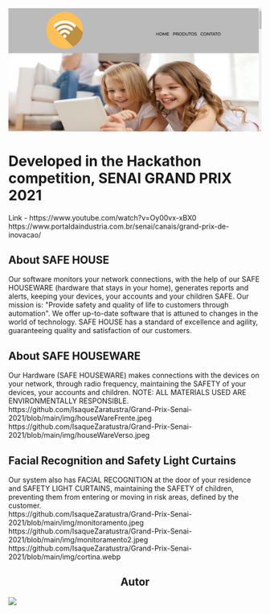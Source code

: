<img src = "/img/homeimage.png" alt="Home image">

<h1>Developed in the Hackathon competition, SENAI GRAND PRIX 2021</h1>
Link - https://www.youtube.com/watch?v=Oy00vx-xBX0
<br>
https://www.portaldaindustria.com.br/senai/canais/grand-prix-de-inovacao/
<br>
<h2>About SAFE HOUSE</h2>
Our software monitors your network connections, with the help of our SAFE HOUSEWARE (hardware that stays in your home), generates reports and alerts, keeping your devices, your accounts and your children SAFE. Our mission is: "Provide safety and quality of life to customers through automation". We offer up-to-date software that is attuned to changes in the world of technology. SAFE HOUSE has a standard of excellence and agility, guaranteeing quality and satisfaction of our customers.

<h2>About SAFE HOUSEWARE</h2>
Our Hardware (SAFE HOUSEWARE) makes connections with the devices on your network, through radio frequency, maintaining the SAFETY of your devices, your accounts and children.
NOTE: ALL MATERIALS USED ARE ENVIRONMENTALLY RESPONSIBLE.<br>
https://github.com/IsaqueZaratustra/Grand-Prix-Senai-2021/blob/main/img/houseWareFrente.jpeg
https://github.com/IsaqueZaratustra/Grand-Prix-Senai-2021/blob/main/img/houseWareVerso.jpeg
<h2>Facial Recognition and Safety Light Curtains</h2>
Our system also has FACIAL RECOGNITION at the door of your residence and SAFETY LIGHT CURTAINS, maintaining the SAFETY of children, preventing them from entering or moving in risk areas, defined by the customer.<br>
https://github.com/IsaqueZaratustra/Grand-Prix-Senai-2021/blob/main/img/monitoramento.jpeg
https://github.com/IsaqueZaratustra/Grand-Prix-Senai-2021/blob/main/img/monitoramento2.jpeg
https://github.com/IsaqueZaratustra/Grand-Prix-Senai-2021/blob/main/img/cortina.webp
<h2 align="center">Autor</h2>
<a href="https://github.com/IsaquePemasi/"><img src="https://avatars.githubusercontent.com/u/76749511?v=4" width=115></a>
